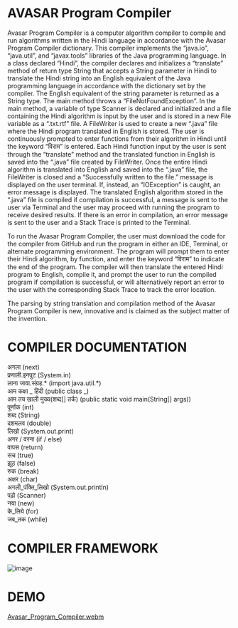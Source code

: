 # AVASAR Program Compiler
Avasar Program Compiler is a computer algorithm compiler to compile and run algorithms written in the Hindi language in accordance with the Avasar Program Compiler dictionary. This compiler implements the “java.io”, “java.util”, and “javax.tools” libraries of the Java programming language. In a class declared “Hindi”, the compiler declares and initializes a “translate” method of return type String that accepts a String parameter in Hindi to translate the Hindi string into an English equivalent of the Java programming language in accordance with the dictionary set by the compiler. The English equivalent of the string parameter is returned as a String type. The main method throws a “FileNotFoundException”. In the main method, a variable of type Scanner is declared and initialized and a file containing the Hindi algorithm is input by the user and is stored in a new File variable as a “.txt.rtf” file. A FileWriter is used to create a new “.java” file where the Hindi program translated in English is stored. The user is continuously prompted to enter functions from their algorithm in Hindi until the keyword “विराम” is entered. Each Hindi function input by the user is sent through the “translate” method and the translated function in English is saved into the “.java” file created by FileWriter. Once the entire Hindi algorithm is translated into English and saved into the “.java” file, the FileWriter is closed and a “Successfully written to the file.” message is displayed on the user terminal. If, instead, an “IOException” is caught, an error message is displayed. The translated English algorithm stored in the “.java” file is compiled if compilation is successful, a message is sent to the user via Terminal and the user may proceed with running the program to receive desired results. If there is an error in compilation, an error message is sent to the user and a Stack Trace is printed to the Terminal. 

To run the Avasar Program Compiler, the user must download the code for the compiler from GitHub and run the program in either an IDE, Terminal, or alternate programming environment. The program will prompt them to enter their Hindi algorithm, by function, and enter the keyword “विराम” to indicate the end of the program. The compiler will then translate the entered Hindi program to English, compile it, and prompt the user to run the compiled program if compilation is successful, or will alternatively report an error to the user with the corresponding Stack Trace to track the error location.

The parsing by string translation and compilation method of the Avasar Program Compiler is new, innovative and is claimed as the subject matter of the invention.

# COMPILER DOCUMENTATION
अगला (next) <br />
प्रणाली.इनपुट (System.in) <br />
लाना जावा.संग्रह.* (import java.util.*) <br />
आम कक्षा _ हिंदी (public class _) <br />
आम तय खाली मुख्य(शब्द[] तर्क) (public static void main(String[] args)) <br />
पूर्णांक (int) <br />
शब्द (String) <br />
दशमलव (double) <br />
लिखो (System.out.print) <br />
अगर / वरना (if / else) <br />
वापस (return) <br />
सच (true) <br />
झूठ (false) <br />
रुक (break) <br />
अक्षर (char) <br />
अगली_पंक्ति_लिखो (System.out.println) <br />
पढ़ो (Scanner) <br />
नया (new) <br />
के_लिये (for) <br />
जब_तक (while) <br />

# COMPILER FRAMEWORK
![image](https://github.com/user-attachments/assets/e6223d6b-bde0-4f38-8307-1548ecebb21f)

# DEMO
[Avasar_Program_Compiler.webm](https://github.com/user-attachments/assets/e51cd23e-f227-466d-a235-944797e9b386)

